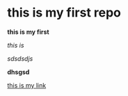 # this is my first repo 

**this is my first**

_this is_ 

_sdsdsdjs_

**dhsgsd**


[this is my link](https://www.google.com/)

